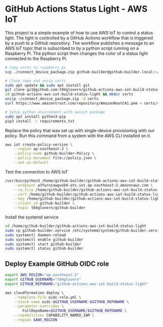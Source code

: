 # GitHub Actions Status Light - AWS IoT

This project is a simple example of how to use AWS IoT to control a status light. The light is controlled by a GitHub Actions workflow that is triggered by a push to a GitHub repository. The workflow publishes a message to an AWS IoT topic that is subscribed to by a python script running on a Raspberry Pi. The python script then changes the color of a status light connected to the Raspberry Pi.

```bash
# Copy certs to raspberry pi
scp ./connect_device_package.zip github-builder@github-builder.local:~/connect_device_package.zip

# Clone repo and unzip certs
sudo apt update && sudo apt install git
git clone git@github.com:t04glovern/github-actions-aws-iot-build-status-light.git
cd github-actions-aws-iot-build-status-light && mkdir certs
unzip ~/connect_device_package.zip -d certs
curl https://www.amazontrust.com/repository/AmazonRootCA1.pem > certs/root-CA.crt

# Setup python environment with awsiot package
sudo apt install python3-pip
pip3 install -r requirements.txt
```

Replace the policy that was set up with single-device provisioning with our policy. Run this command from a system with the AWS CLI installed on it.

```bash
aws iot create-policy-version \
    --region ap-southeast-2 \
    --policy-name github-builder-Policy \
    --policy-document file://policy.json \
    --set-as-default
```

Test the connection to AWS IoT

```bash
/usr/bin/python3 /home/github-builder/github-actions-aws-iot-build-status-light/main.py \
    --endpoint a3fwrozawgvob8-ats.iot.ap-southeast-2.amazonaws.com \
    --ca_file /home/github-builder/github-actions-aws-iot-build-status-light/certs/root-CA.crt \
    --cert /home/github-builder/github-actions-aws-iot-build-status-light/certs/github-builder.cert.pem \
    --key /home/github-builder/github-actions-aws-iot-build-status-light/certs/github-builder.private.key \
    --client_id github-builder \
    --topic t04glovern/github-builder
```

Install the systemd service

```bash
cd /home/github-builder/github-actions-aws-iot-build-status-light
sudo cp github-builder.service /etc/systemd/system/github-builder.service
sudo systemctl daemon-reload
sudo systemctl enable github-builder
sudo systemctl start github-builder
sudo systemctl status github-builder
```

## Deploy Example GitHub OIDC role

```bash
export AWS_REGION="ap-southeast-2"
export GITHUB_USERNAME="t04glovern"
export GITHUB_REPONAME="github-actions-aws-iot-build-status-light"

aws cloudformation deploy \
    --template-file oidc-role.yml \
    --stack-name oidc-$GITHUB_USERNAME-$GITHUB_REPONAME \
    --parameter-overrides \
        FullRepoName=$GITHUB_USERNAME/$GITHUB_REPONAME \
    --capabilities CAPABILITY_NAMED_IAM \
    --region $AWS_REGION
```